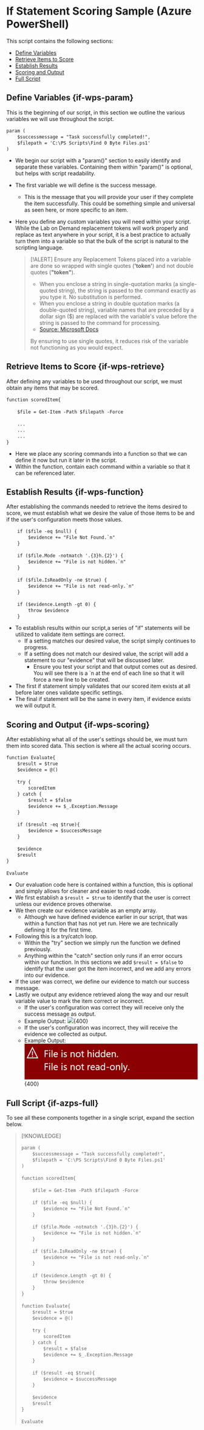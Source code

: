 # If Statement Scoring Sample (Azure PowerShell)

This script contains the following sections:
- [Define Variables](#if-wps-param)
- [Retrieve Items to Score](#if-wps-retrieve)
- [Establish Results](#if-wps-function)
- [Scoring and Output](#if-wps-scoring)
- [Full Script](#if-wps-full)


## Define Variables {if-wps-param}
This is the beginning of our script, in this section we outline the various variables we will use throughout the script.

```linenums
param (
    $successmessage = "Task successfully completed!",     
    $filepath = 'C:\PS Scripts\Find 0 Byte Files.ps1'
)
```

- We begin our script with a "param()" section to easily identify and separate these variables. Containing them within "param()" is optional, but helps with script readability.
- The first variable we will define is the success message.
    - This is the message that you will provide your user if they complete the item successfully. This could be something simple and universal as seen here, or more specific to an item.
- Here you define any custom variables you will need within your script. While the Lab on Demand replacement tokens will work properly and replace as text anywhere in your script, it is a best practice to actually turn them into a variable so that the bulk of the script is natural to the scripting language.

    > [!ALERT] Ensure any Replacement Tokens placed into a variable are done so wrapped with single quotes (**'token'**) and not double quotes (**"token"**).
    >
    > - When you enclose a string in single-quotation marks (a single-quoted string), the string is passed to the command exactly as you type it. No substitution is performed.
    > - When you enclose a string in double quotation marks (a double-quoted string), variable names that are preceded by a dollar sign ($) are replaced with the variable's value before the string is passed to the command for processing.
    > - [Source: Microsoft Docs](https://docs.microsoft.com/en-us/powershell/module/microsoft.powershell.core/about/about_quoting_rules?view=powershell-6)
    >
    > By ensuring to use single quotes, it reduces risk of the variable not functioning as you would expect.

## Retrieve Items to Score {if-wps-retrieve}
After defining any variables to be used throughout our script, we must obtain any items that may be scored. 

```linenums
function scoredItem{

    $file = Get-Item -Path $filepath -Force

    ...
    ...
    ...
}
```

- Here we place any scoring commands into a function so that we can define it now but run it later in the script.
- Within the function, contain each command within a variable so that it can be referenced later.

## Establish Results {if-wps-function}
After establishing the commands needed to retrieve the items desired to score, we must establish what we desire the value of those items to be and if the user's configuration meets those values.

```linenums
    if ($file -eq $null) {
        $evidence += "File Not Found.`n"
    }

    if ($file.Mode -notmatch '.{3}h.{2}') {
        $evidence += "File is not hidden.`n"
    }

    if ($file.IsReadOnly -ne $true) {
        $evidence += "File is not read-only.`n"
    }
    
    if ($evidence.Length -gt 0) {
        throw $evidence
    }
```

- To establish results within our script,a series of "if" statements will be utilized to validate item settings are correct.
    - If a setting matches our desired value, the script simply continues to progress.
    - If a setting does not match our desired value, the script will add a statement to our "evidence" that will be discussed later.
        - Ensure you test your script and that output comes out as desired. You will see there is a `n at the end of each line so that it will force a new line to be created.
- The first if statement simply validates that our scored item exists at all before later ones validate specific settings.
- The final if statement will be the same in every item, if evidence exists we will output it.

## Scoring and Output {if-wps-scoring}

After establishing what all of the user's settings should be, we must turn them into scored data. This section is where all the actual scoring occurs. 

```linenums
function Evaluate{ 
    $result = $true
    $evidence = @()

    try {
        scoredItem
    } catch {
        $result = $false
        $evidence += $_.Exception.Message
    }

    if ($result -eq $true){
        $evidence = $successMessage        
    }

    $evidence
    $result
}

Evaluate
```

- Our evaluation code here is contained within a function, this is optional and simply allows for cleaner and easier to read code.
- We first establish a `$result = $true` to identify that the user is correct unless our evidence proves otherwise.
- We then create our evidence variable as an empty array.
    - Although we have defined evidence earlier in our script, that was within a function that has not yet run. Here we are technically defining it for the first time.
- Following this is a try/catch loop.
    - Within the "try" section we simply run the function we defined previously.
    - Anything within the "catch" section only runs if an error occurs within our function. In this sections we add `$result = $false` to identify that the user got the item incorrect, and we add any errors into our evidence.
- If the user was correct, we define our evidence to match our success message.
- Lastly we output any evidence retrieved along the way and our result variable value to mark the item correct or incorrect.
    - If the user's configuration was correct they will receive only the success message as output.
    - Example Output:
        ![](./images/if-wps-correct.png?raw=true){400}
    - If the user's configuration was incorrect, they will receive the evidence we collected as output.
    - Example Output:    
        ![](./images/if-wps-incorrect.png?raw=true){400}
        
## Full Script {if-azps-full}
To see all these components together in a single script, expand the section below.

> [!KNOWLEDGE]
>
> ```linenums
> param (
>     $successmessage = "Task successfully completed!",     
>     $filepath = 'C:\PS Scripts\Find 0 Byte Files.ps1'
> )
> 
> function scoredItem{
> 
>     $file = Get-Item -Path $filepath -Force
> 
>     if ($file -eq $null) {
>         $evidence += "File Not Found.`n"
>     }
> 
>     if ($file.Mode -notmatch '.{3}h.{2}') {
>         $evidence += "File is not hidden.`n"
>     }
> 
>     if ($file.IsReadOnly -ne $true) {
>         $evidence += "File is not read-only.`n"
>     }
> 
>     if ($evidence.Length -gt 0) {
>         throw $evidence
>     }
> }
> 
> function Evaluate{ 
>     $result = $true
>     $evidence = @()
> 
>     try {
>         scoredItem
>     } catch {
>         $result = $false
>         $evidence += $_.Exception.Message
>     }
> 
>     if ($result -eq $true){
>         $evidence = $successMessage        
>     }
> 
>     $evidence
>     $result
> }
> 
> Evaluate
> ```
